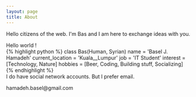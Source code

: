 ```yaml
---
layout: page
title: About
---
```




<p class="message">
  Hello citizens of the web. I'm Bas and I am here to exchange ideas with you.
</p>
Hello world !

<div>
{% highlight python %}
class Bas(Human, Syrian)
    name = 'Basel J. Hamadeh'
    current_location = 'Kuala__Lumpur'
    job = 'IT Student'
    interest = [Technology, Nature]
    hobbies = [Beer, Coding, Building stuff, Socializing]
{% endhighlight %}
</div>

<div>I do have social network accounts. But I prefer email.</div>
<p class="message">hamadeh.basel@gmail.com</p>


